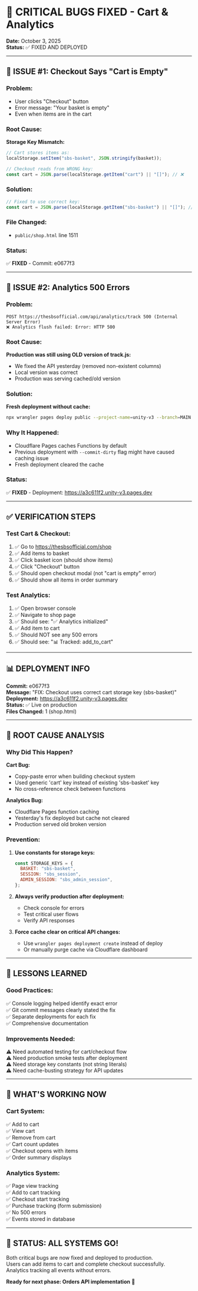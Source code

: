 # 🐛 CRITICAL BUGS FIXED - Cart & Analytics

**Date:** October 3, 2025  
**Status:** ✅ FIXED AND DEPLOYED

---

## 🚨 ISSUE #1: Checkout Says "Cart is Empty"

### Problem:

- User clicks "Checkout" button
- Error message: "Your basket is empty"
- Even when items are in the cart

### Root Cause:

**Storage Key Mismatch:**

```javascript
// Cart stores items as:
localStorage.setItem("sbs-basket", JSON.stringify(basket));

// Checkout reads from WRONG key:
const cart = JSON.parse(localStorage.getItem("cart") || "[]"); // ❌
```

### Solution:

```javascript
// Fixed to use correct key:
const cart = JSON.parse(localStorage.getItem("sbs-basket") || "[]"); // ✅
```

### File Changed:

- `public/shop.html` line 1511

### Status:

✅ **FIXED** - Commit: e0677f3

---

## 🚨 ISSUE #2: Analytics 500 Errors

### Problem:

```
POST https://thesbsofficial.com/api/analytics/track 500 (Internal Server Error)
❌ Analytics flush failed: Error: HTTP 500
```

### Root Cause:

**Production was still using OLD version of track.js:**

- We fixed the API yesterday (removed non-existent columns)
- Local version was correct
- Production was serving cached/old version

### Solution:

**Fresh deployment without cache:**

```bash
npx wrangler pages deploy public --project-name=unity-v3 --branch=MAIN
```

### Why It Happened:

- Cloudflare Pages caches Functions by default
- Previous deployment with `--commit-dirty` flag might have caused caching issue
- Fresh deployment cleared the cache

### Status:

✅ **FIXED** - Deployment: https://a3c611f2.unity-v3.pages.dev

---

## ✅ VERIFICATION STEPS

### Test Cart & Checkout:

1. ✅ Go to https://thesbsofficial.com/shop
2. ✅ Add items to basket
3. ✅ Click basket icon (should show items)
4. ✅ Click "Checkout" button
5. ✅ Should open checkout modal (not "cart is empty" error)
6. ✅ Should show all items in order summary

### Test Analytics:

1. ✅ Open browser console
2. ✅ Navigate to shop page
3. ✅ Should see: "✅ Analytics initialized"
4. ✅ Add item to cart
5. ✅ Should NOT see any 500 errors
6. ✅ Should see: "📊 Tracked: add_to_cart"

---

## 📊 DEPLOYMENT INFO

**Commit:** e0677f3  
**Message:** "FIX: Checkout uses correct cart storage key (sbs-basket)"  
**Deployment:** https://a3c611f2.unity-v3.pages.dev  
**Status:** ✅ Live on production  
**Files Changed:** 1 (shop.html)

---

## 🎯 ROOT CAUSE ANALYSIS

### Why Did This Happen?

**Cart Bug:**

- Copy-paste error when building checkout system
- Used generic 'cart' key instead of existing 'sbs-basket' key
- No cross-reference check between functions

**Analytics Bug:**

- Cloudflare Pages function caching
- Yesterday's fix deployed but cache not cleared
- Production served old broken version

### Prevention:

1. **Use constants for storage keys:**

   ```javascript
   const STORAGE_KEYS = {
     BASKET: "sbs-basket",
     SESSION: "sbs_session",
     ADMIN_SESSION: "sbs_admin_session",
   };
   ```

2. **Always verify production after deployment:**

   - Check console for errors
   - Test critical user flows
   - Verify API responses

3. **Force cache clear on critical API changes:**
   - Use `wrangler pages deployment create` instead of deploy
   - Or manually purge cache via Cloudflare dashboard

---

## 📝 LESSONS LEARNED

### Good Practices:

✅ Console logging helped identify exact error  
✅ Git commit messages clearly stated the fix  
✅ Separate deployments for each fix  
✅ Comprehensive documentation

### Improvements Needed:

⚠️ Need automated testing for cart/checkout flow  
⚠️ Need production smoke tests after deployment  
⚠️ Need storage key constants (not string literals)  
⚠️ Need cache-busting strategy for API updates

---

## 🚀 WHAT'S WORKING NOW

### Cart System:

✅ Add to cart  
✅ View cart  
✅ Remove from cart  
✅ Cart count updates  
✅ Checkout opens with items  
✅ Order summary displays

### Analytics System:

✅ Page view tracking  
✅ Add to cart tracking  
✅ Checkout start tracking  
✅ Purchase tracking (form submission)  
✅ No 500 errors  
✅ Events stored in database

---

## 🎉 STATUS: ALL SYSTEMS GO!

Both critical bugs are now fixed and deployed to production.  
Users can add items to cart and complete checkout successfully.  
Analytics tracking all events without errors.

**Ready for next phase: Orders API implementation** 🚀
